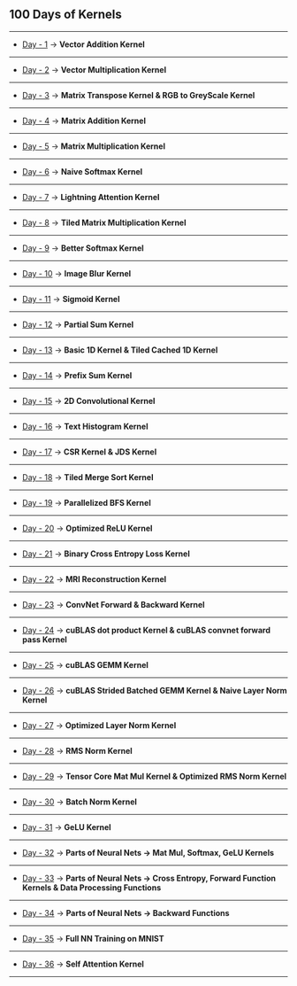 ## 100 Days of Kernels

---

* [Day - 1](https://github.com/SwekeR-463/100kernels/blob/master/day01/notes.md) -> **Vector Addition Kernel**

---

* [Day - 2](https://github.com/SwekeR-463/100kernels/blob/master/day02/notes.md) -> **Vector Multiplication Kernel**

---

* [Day - 3](https://github.com/SwekeR-463/100kernels/blob/master/day03/notes.md) -> **Matrix Transpose Kernel & RGB to GreyScale Kernel**

---

* [Day - 4](https://github.com/SwekeR-463/100kernels/blob/master/day04/notes.md) -> **Matrix Addition Kernel**

---

* [Day - 5](https://github.com/SwekeR-463/100kernels/blob/master/day05/notes.md) -> **Matrix Multiplication Kernel**

---

* [Day - 6](https://github.com/SwekeR-463/100kernels/blob/master/day06/notes.md) -> **Naive Softmax Kernel**

---

* [Day - 7](https://github.com/SwekeR-463/100kernels/blob/master/day07/notes.md) -> **Lightning Attention Kernel**

---

* [Day - 8](https://github.com/SwekeR-463/100kernels/blob/master/day08/notes.md) -> **Tiled Matrix Multiplication Kernel**

---

* [Day - 9](https://github.com/SwekeR-463/100kernels/blob/master/day09/notes.md) -> **Better Softmax Kernel**

---

* [Day - 10](https://github.com/SwekeR-463/100kernels/blob/master/day10/notes.md) -> **Image Blur Kernel**

---

* [Day - 11](https://github.com/SwekeR-463/100kernels/blob/master/day11/notes.md) -> **Sigmoid Kernel**

---

* [Day - 12](https://github.com/SwekeR-463/100kernels/blob/master/day12/notes.md) -> **Partial Sum Kernel**

---

* [Day - 13](https://github.com/SwekeR-463/100kernels/blob/master/day13/notes.md) -> **Basic 1D Kernel & Tiled Cached 1D Kernel**

---

* [Day - 14](https://github.com/SwekeR-463/100kernels/blob/master/day14/notes.md) -> **Prefix Sum Kernel**

---

* [Day - 15](https://github.com/SwekeR-463/100kernels/blob/master/day15/notes.md) -> **2D Convolutional Kernel**

---

* [Day - 16](https://github.com/SwekeR-463/100kernels/blob/master/day16/notes.md) -> **Text Histogram Kernel**

---

* [Day - 17](https://github.com/SwekeR-463/100kernels/blob/master/day17/notes.md) -> **CSR Kernel & JDS Kernel**

---

* [Day - 18](https://github.com/SwekeR-463/100kernels/blob/master/day18/notes.md) -> **Tiled Merge Sort Kernel**

---

* [Day - 19](https://github.com/SwekeR-463/100kernels/blob/master/day19/notes.md) -> **Parallelized BFS Kernel**

---

* [Day - 20](https://github.com/SwekeR-463/100kernels/blob/master/day20/notes.md) -> **Optimized ReLU Kernel**

---

* [Day - 21](https://github.com/SwekeR-463/100kernels/blob/master/day21/notes.md) -> **Binary Cross Entropy Loss Kernel**

---

* [Day - 22](https://github.com/SwekeR-463/100kernels/blob/master/day22/notes.md) -> **MRI Reconstruction Kernel**

---

* [Day - 23](https://github.com/SwekeR-463/100kernels/blob/master/day23/notes.md) -> **ConvNet Forward & Backward Kernel**

---

* [Day - 24](https://github.com/SwekeR-463/100kernels/blob/master/day24) -> **cuBLAS dot product Kernel & cuBLAS convnet forward pass Kernel**

---

* [Day - 25](https://github.com/SwekeR-463/100kernels/blob/master/day25) -> **cuBLAS GEMM Kernel**

---

* [Day - 26](https://github.com/SwekeR-463/100kernels/blob/master/day26/notes.md) -> **cuBLAS Strided Batched GEMM Kernel & Naive Layer Norm Kernel**

---

* [Day - 27](https://github.com/SwekeR-463/100kernels/blob/master/day27/notes.md) -> **Optimized Layer Norm Kernel**

---

* [Day - 28](https://github.com/SwekeR-463/100kernels/blob/master/day28/notes.md) -> **RMS Norm Kernel**

---

* [Day - 29](https://github.com/SwekeR-463/100kernels/blob/master/day29/tc.cu) -> **Tensor Core Mat Mul Kernel & Optimized RMS Norm Kernel**

---

* [Day - 30](https://github.com/SwekeR-463/100kernels/blob/master/day30/batchnorm.cu) -> **Batch Norm Kernel**

---

* [Day - 31](https://github.com/SwekeR-463/100kernels/blob/master/day31/gelu.cu) -> **GeLU Kernel**

---

* [Day - 32](https://github.com/SwekeR-463/100kernels/blob/master/day32/initnn.cu) -> **Parts of Neural Nets -> Mat Mul, Softmax, GeLU Kernels**

---

* [Day - 33](https://github.com/SwekeR-463/100kernels/blob/master/day33/init2nn.cu) -> **Parts of Neural Nets -> Cross Entropy, Forward Function Kernels & Data Processing Functions**

---

* [Day - 34](https://github.com/SwekeR-463/100kernels/blob/master/day34/init3nn.cu) -> **Parts of Neural Nets -> Backward Functions**

---

* [Day - 35](https://github.com/SwekeR-463/100kernels/blob/master/day35/nn.cu) -> **Full NN Training on MNIST**

---

* [Day - 36](https://github.com/SwekeR-463/100kernels/blob/master/day36/sa.cu) -> **Self Attention Kernel**

---